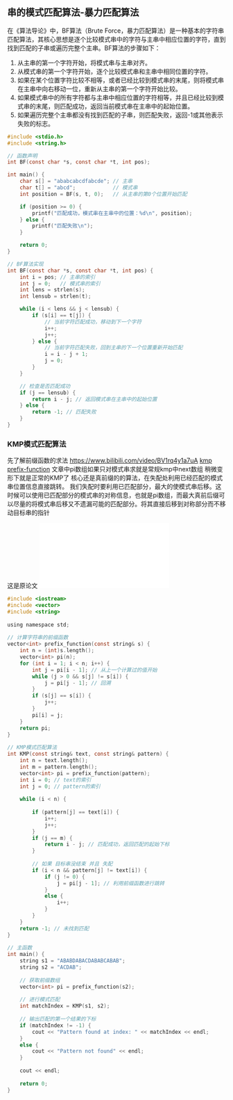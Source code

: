 
## 串的模式匹配算法-暴力匹配算法

在《算法导论》中，BF算法（Brute Force，暴力匹配算法）是一种基本的字符串匹配算法，其核心思想是逐个比较模式串中的字符与主串中相应位置的字符，直到找到匹配的子串或遍历完整个主串。BF算法的步骤如下：

1. 从主串的第一个字符开始，将模式串与主串对齐。
2. 从模式串的第一个字符开始，逐个比较模式串和主串中相同位置的字符。
3. 如果在某个位置字符比较不相等，或者已经比较到模式串的末尾，则将模式串在主串中向右移动一位，重新从主串的第一个字符开始比较。
4. 如果模式串中的所有字符都与主串中相应位置的字符相等，并且已经比较到模式串的末尾，则匹配成功，返回当前模式串在主串中的起始位置。
5. 如果遍历完整个主串都没有找到匹配的子串，则匹配失败，返回-1或其他表示失败的标志。

```c
#include <stdio.h>
#include <string.h>

// 函数声明
int BF(const char *s, const char *t, int pos);

int main() {
    char s[] = "ababcabcdfabcde"; // 主串
    char t[] = "abcd";            // 模式串
    int position = BF(s, t, 0);   // 从主串的第0个位置开始匹配

    if (position >= 0) {
        printf("匹配成功，模式串在主串中的位置：%d\n", position);
    } else {
        printf("匹配失败\n");
    }

    return 0;
}

// BF算法实现
int BF(const char *s, const char *t, int pos) {
    int i = pos; // 主串的索引
    int j = 0;   // 模式串的索引
    int lens = strlen(s);
    int lensub = strlen(t);

    while (i < lens && j < lensub) {
        if (s[i] == t[j]) {
            // 当前字符匹配成功，移动到下一个字符
            i++;
            j++;
        } else {
            // 当前字符匹配失败，回到主串的下一个位置重新开始匹配
            i = i - j + 1;
            j = 0;
        }
    }

    // 检查是否匹配成功
    if (j == lensub) {
        return i - j; // 返回模式串在主串中的起始位置
    } else {
        return -1; // 匹配失败
    }
}
```

### KMP模式匹配算法

先了解前缀函数的求法
https://www.bilibili.com/video/BV1rq4y1a7uA
[kmp](kmp.md)
[prefix-function](prefix-function.md)
文章中pi数组如果只对模式串求就是常规kmp中next数组
稍微变形下就是正常的KMP了
核心还是真前缀的的算法，在失配处利用已经匹配的模式串位置信息直接跳转。
我们失配时要利用已匹配部分，最大的使模式串后移。这时候可以使用已匹配部分的模式串的对称信息，也就是pi数组，而最大真前后缀可以尽量的将模式串后移又不遗漏可能的匹配部分。将其直接后移到对称部分而不移动目标串的指针

这是原论文
![](KMP_1977.pdf)


```C
#include <iostream>
#include <vector>
#include <string>
 
using namespace std;
 
// 计算字符串的前缀函数
vector<int> prefix_function(const string& s) {
    int n = (int)s.length();
    vector<int> pi(n);
    for (int i = 1; i < n; i++) {
        int j = pi[i - 1]; // 从上一个计算过的值开始
        while (j > 0 && s[j] != s[i]) {
            j = pi[j - 1]; // 回溯
        }
        if (s[j] == s[i]) {
            j++;
        }
        pi[i] = j;
    }
    return pi;
}
 
// KMP模式匹配算法
int KMP(const string& text, const string& pattern) {
    int n = text.length();
    int m = pattern.length();
    vector<int> pi = prefix_function(pattern);
    int i = 0; // text的索引
    int j = 0; // pattern的索引
 
    while (i < n) {
 
        if (pattern[j] == text[i]) {
            i++;
            j++;
        }
        if (j == m) {
            return i - j; // 匹配成功，返回匹配的起始下标
        }
 
        // 如果 目标串没结束 并且 失配
        if (i < n && pattern[j] != text[i]) {
            if (j != 0) {
                j = pi[j - 1]; // 利用前缀函数进行跳转
            }
            else {
                i++;
            }
        }
    }
    return -1; // 未找到匹配
}
 
// 主函数
int main() {
    string s1 = "ABABDABACDABABCABAB";
    string s2 = "ACDAB";
 
    // 获取前缀数组
    vector<int> pi = prefix_function(s2);
 
    // 进行模式匹配
    int matchIndex = KMP(s1, s2);
 
    // 输出匹配的第一个结果的下标
    if (matchIndex != -1) {
        cout << "Pattern found at index: " << matchIndex << endl;
    }
    else {
        cout << "Pattern not found" << endl;
    }
 
    cout << endl;
 
    return 0;
}
```